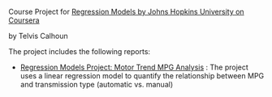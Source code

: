 Course Project for [Regression Models by Johns Hopkins University on Coursera](https://www.coursera.org/learn/regression-models/)

by Telvis Calhoun

The project includes the following reports:

- [Regression Models Project: Motor Trend MPG Analysis](mtcars_analysis.md) : The project uses a linear regression model to quantify the relationship
between MPG and transmission type (automatic vs. manual)
